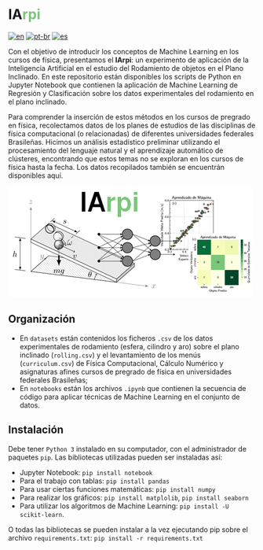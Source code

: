 # <font color=''>IA</font><font color='#7ac77a'>rpi</font>

[![en](https://img.shields.io/badge/lang-en-red.svg)](https://github.com/simcomat/IArpi/blob/main/README.md) [![pt-br](https://img.shields.io/badge/lang-pt--br-green.svg)](https://github.com/simcomat/IArpi/blob/main/README.pt-br.md) [![es](https://img.shields.io/badge/lang-es-yellow.svg)](https://github.com/simcomat/IArpi/blob/main/README.es.md)

Con el objetivo de introducir los conceptos de Machine Learning en los cursos de física, presentamos el **IArpi**: un experimento de aplicación de la Inteligencia Artificial en el estudio del Rodamiento de objetos en el Plano Inclinado. En este repositorio están disponibles los scripts de Python en Jupyter Notebook que contienen la aplicación de Machine Learning de Regresión y Clasificación sobre los datos experimentales del rodamiento en el plano inclinado.


Para comprender la inserción de estos métodos en los cursos de pregrado en física, recolectamos datos de los planes de estudios de las disciplinas de física computacional (o relacionadas) de diferentes universidades federales Brasileñas. Hicimos un análisis estadístico preliminar utilizando el procesamiento del lenguaje natural y el aprendizaje automático de clústeres, encontrando que estos temas no se exploran en los cursos de física hasta la fecha. Los datos recopilados también se encuentrán disponibles aquí. 

![](https://github.com/simcomat/IArpi/blob/main/iarpi.png)


## Organización
- En `datasets` están contenidos los ficheros `.csv` de los datos experimentales de rodamiento (esfera, cilindro y aro) sobre el plano inclinado (`rolling.csv`) y el levantamiento de los menús (`curriculum.csv`) de Física Computacional, Cálculo Numérico y asignaturas afines cursos de pregrado de física en universidades federales Brasileñas;
- En `notebooks` están los archivos `.ipynb` que contienen la secuencia de código para aplicar técnicas de Machine Learning en el conjunto de datos.


## Instalación

Debe tener `Python 3` instalado en su computador, con el administrador de paquetes `pip`. Las bibliotecas utilizadas pueden ser instaladas así:

- Jupyter Notebook:
`pip install notebook`
- Para el trabajo con tablas:
`pip install pandas`
- Para usar ciertas funciones matemáticas:
`pip install numpy`
- Para realizar los gráficos:
`pip install matplolib`,
`pip install seaborn`
- Para utilizar los algoritmos de Machine Learning:
`pip install -U scikit-learn`.

O todas las bibliotecas se pueden instalar a la vez ejecutando pip sobre el archivo `requirements.txt`:
`pip install -r requirements.txt`
